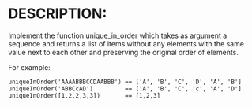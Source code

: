 # DESCRIPTION:
Implement the function unique_in_order which takes as argument a sequence and returns a list of items without any elements with the same value next to each other and preserving the original order of elements.  

For example:  

`uniqueInOrder('AAAABBBCCDAABBB') == ['A', 'B', 'C', 'D', 'A', 'B']`  
`uniqueInOrder('ABBCcAD')         == ['A', 'B', 'C', 'c', 'A', 'D']`  
`uniqueInOrder([1,2,2,3,3])       == [1,2,3]`  
